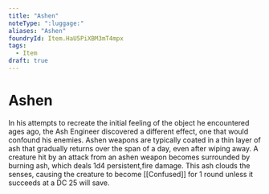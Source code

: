 ```yaml
---
title: "Ashen"
noteType: ":luggage:"
aliases: "Ashen"
foundryId: Item.HaU5PiXBM3mT4mpx
tags:
  - Item
draft: true
---
```


# Ashen

In his attempts to recreate the initial feeling of the object he encountered ages ago, the Ash Engineer discovered a different effect, one that would confound his enemies. Ashen weapons are typically coated in a thin layer of ash that gradually returns over the span of a day, even after wiping away. A creature hit by an attack from an ashen weapon becomes surrounded by burning ash, which deals 1d4 persistent,fire damage. This ash clouds the senses, causing the creature to become [[Confused]] for 1 round unless it succeeds at a DC 25 will save.
